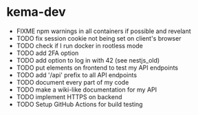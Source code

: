 # kema-dev

* FIXME npm warnings in all containers if possible and revelant
* TODO fix session cookie not being set on client's browser
* TODO check if I run docker in rootless mode
* TODO add 2FA option
* TODO add option to log in with 42 (see nestjs_old)
* TODO put elements on frontend to test my API endpoints
* TODO add '/api' prefix to all API endpoints
* TODO document every part of my code
* TODO make a wiki-like documentation for my API
* TODO implement HTTPS on backend
* TODO Setup GitHub Actions for build testing
